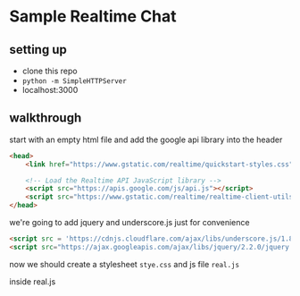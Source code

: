 # Sample Realtime Chat

## setting up

* clone this repo
* `python -m SimpleHTTPServer`
* localhost:3000

## walkthrough

start with an empty html file and add the google api library into the header

```html
<head>
    <link href="https://www.gstatic.com/realtime/quickstart-styles.css" rel="stylesheet" type="text/css"/>

    <!-- Load the Realtime API JavaScript library -->
    <script src="https://apis.google.com/js/api.js"></script>
    <script src="https://www.gstatic.com/realtime/realtime-client-utils.js"></script>
</head>
```

we're going to add jquery and underscore.js just for convenience

```html
<script src = 'https://cdnjs.cloudflare.com/ajax/libs/underscore.js/1.8.3/underscore-min.js'></script>
<script src="https://ajax.googleapis.com/ajax/libs/jquery/2.2.0/jquery.min.js"></script>
```

now we should create a stylesheet `stye.css` and js file `real.js`

inside real.js



